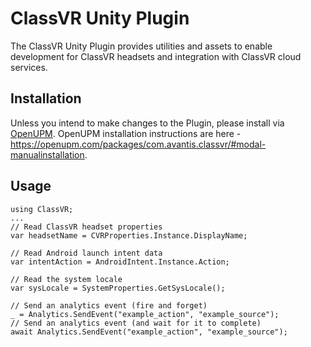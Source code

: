 # ClassVR Unity Plugin

The ClassVR Unity Plugin provides utilities and assets to enable development for ClassVR headsets and integration with ClassVR cloud services.

## Installation

Unless you intend to make changes to the Plugin, please install via [OpenUPM](https://openupm.com/packages/com.avantis.classvr/). OpenUPM installation instructions are here - https://openupm.com/packages/com.avantis.classvr/#modal-manualinstallation.

## Usage

```
using ClassVR;
...
// Read ClassVR headset properties
var headsetName = CVRProperties.Instance.DisplayName;

// Read Android launch intent data
var intentAction = AndroidIntent.Instance.Action;

// Read the system locale
var sysLocale = SystemProperties.GetSysLocale();

// Send an analytics event (fire and forget)
_ = Analytics.SendEvent("example_action", "example_source");
// Send an analytics event (and wait for it to complete)
await Analytics.SendEvent("example_action", "example_source");
```
